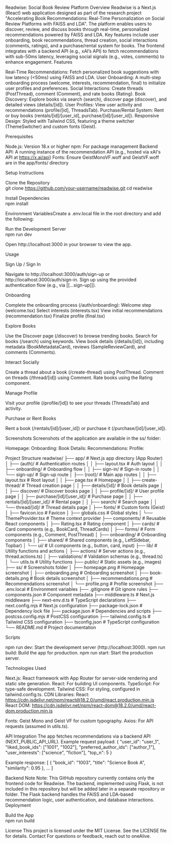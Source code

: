 Readwise: Social Book Review Platform
Overview
Readwise is a Next.js (React) web application designed as part of the research project "Accelerating Book Recommendations: Real-Time Personalization on Social Review Platforms with FAISS and LDA". The platform enables users to discover, review, and discuss books through real-time, personalized recommendations powered by FAISS and LDA. Key features include user onboarding, book recommendations, thread creation, social interactions (comments, ratings), and a purchase/rental system for books. The frontend integrates with a backend API (e.g., xAI’s API) to fetch recommendations with sub-50ms latency, leveraging social signals (e.g., votes, comments) to enhance engagement.
Features

Real-Time Recommendations: Fetch personalized book suggestions with low latency (<50ms) using FAISS and LDA.
User Onboarding: A multi-step onboarding process (welcome, interests, recommendation, final) to initialize user profiles and preferences.
Social Interactions: Create threads (PostThread), comment (Comment), and rate books (Rating).
Book Discovery: Explore books via search (search), discover page (discover), and detailed views (details/[id]).
User Profiles: View user activity and recommendations (profile/[id], ThreadsTab).
Purchase/Rental System: Rent or buy books (rentals/[id]/[user_id], purchase/[id]/[user_id]).
Responsive Design: Styled with Tailwind CSS, featuring a theme switcher (ThemeSwitcher) and custom fonts (Geist).

Prerequisites

Node.js: Version 18.x or higher
npm: For package management
Backend API: A running instance of the recommendation API (e.g., hosted via xAI's API at https://x.ai/api)
Fonts: Ensure GeistMonoVF.woff and GeistVF.woff are in the app/fonts/ directory

Setup Instructions

Clone the Repository  
git clone https://github.com/your-username/readwise.git
cd readwise


Install Dependencies  
npm install


Environment VariablesCreate a .env.local file in the root directory and add the following:

Run the Development Server  
npm run dev

Open http://localhost:3000 in your browser to view the app.


Usage

Sign Up / Sign In  

Navigate to http://localhost:3000/auth/sign-up or http://localhost:3000/auth/sign-in.
Sign up using the provided authentication flow (e.g., via [[...sign-up]]).


Onboarding  

Complete the onboarding process (/auth/onboarding):
Welcome step (welcome.tsx)
Select interests (interests.tsx)
View initial recommendations (recommendation.tsx)
Finalize profile (final.tsx)




Explore Books  

Use the Discover page (/discover) to browse trending books.
Search for books (/search) using keywords.
View book details (/details/[id]), including metadata (BookMetadataCard), reviews (SampleReviewCard), and comments (Comments).


Interact Socially  

Create a thread about a book (/create-thread) using PostThread.
Comment on threads (/thread/[id]) using Comment.
Rate books using the Rating component.


Manage Profile  

Visit your profile (/profile/[id]) to see your threads (ThreadsTab) and activity.


Purchase or Rent Books  

Rent a book (/rentals/[id]/[user_id]) or purchase it (/purchase/[id]/[user_id]).



Screenshots
Screenshots of the application are available in the ss/ folder:

Homepage: 
Onboarding: 
Book Details: 
Recommendations: 
Profile: 

Project Structure
readwise/
├── app/                     # Next.js app directory (App Router)
│   ├── (auth)/              # Authentication routes
│   │   ├── layout.tsx       # Auth layout
│   │   ├── onboarding/      # Onboarding flow
│   │   ├── sign-in/         # Sign-in route
│   │   └── sign-up/         # Sign-up route
│   ├── (root)/              # Main app routes
│   │   ├── layout.tsx       # Root layout
│   │   ├── page.tsx         # Homepage
│   │   ├── create-thread/   # Thread creation page
│   │   ├── details/[id]/    # Book details page
│   │   ├── discover/        # Discover books page
│   │   ├── profile/[id]/    # User profile page
│   │   ├── purchase/[id]/[user_id]/  # Purchase page
│   │   ├── rentals/[id]/[user_id]/   # Rental page
│   │   ├── search/          # Search page
│   │   └── thread/[id]/     # Thread details page
│   ├── fonts/               # Custom fonts (Geist)
│   ├── favicon.ico          # Favicon
│   ├── globals.css          # Global styles
│   └── ThemeProvider.tsx    # Theme context provider
├── components/              # Reusable React components
│   ├── Rating.tsx           # Rating component
│   ├── cards/               # Card components (e.g., BookCard, ThreadCards)
│   ├── forms/               # Form components (e.g., Comment, PostThread)
│   ├── onboarding/          # Onboarding components
│   ├── shared/              # Shared components (e.g., LeftSidebar, Topbar)
│   └── ui/                  # UI components (e.g., button, card, input)
├── lib/                     # Utility functions and actions
│   ├── actions/             # Server actions (e.g., thread.actions.ts)
│   ├── validations/         # Validation schemas (e.g., thread.ts)
│   └── utils.ts             # Utility functions
├── public/                  # Static assets (e.g., images)
├── ss/                      # Screenshots folder
│   ├── homepage.png         # Homepage screenshot
│   ├── onboarding.png       # Onboarding screenshot
│   ├── book-details.png     # Book details screenshot
│   ├── recommendations.png  # Recommendations screenshot
│   └── profile.png          # Profile screenshot
├── .env.local               # Environment variables
├── .gitignore               # Git ignore rules
├── components.json          # Component metadata
├── middleware.ts            # Next.js middleware
├── next-env.d.ts            # TypeScript declarations
├── next.config.mjs          # Next.js configuration
├── package-lock.json        # Dependency lock file
├── package.json             # Dependencies and scripts
├── postcss.config.mjs       # PostCSS configuration
├── tailwind.config.ts       # Tailwind CSS configuration
├── tsconfig.json            # TypeScript configuration
└── README.md                # Project documentation

Scripts

npm run dev: Start the development server (http://localhost:3000).
npm run build: Build the app for production.
npm run start: Start the production server.

Technologies Used

Next.js: React framework with App Router for server-side rendering and static site generation.
React: For building UI components.
TypeScript: For type-safe development.
Tailwind CSS: For styling, configured in tailwind.config.ts.
CDN Libraries:
React: https://cdn.jsdelivr.net/npm/react@18.2.0/umd/react.production.min.js
React DOM: https://cdn.jsdelivr.net/npm/react-dom@18.2.0/umd/react-dom.production.min.js


Fonts: Geist Mono and Geist VF for custom typography.
Axios: For API requests (assumed in utils.ts).

API Integration
The app fetches recommendations via a backend API (NEXT_PUBLIC_API_URL). Example request payload:
{
  "user_id": "user_1",
  "liked_book_ids": ["1001", "1002"],
  "preferred_author_ids": ["author_1"],
  "user_interests": ["science", "fiction"],
  "top_n": 5
}

Example response:
[
  {
    "book_id": "1003",
    "title": "Science Book A",
    "similarity": 0.95
  },
  ...
]

Backend Note
Note: This GitHub repository currently contains only the frontend code for Readwise. The backend, implemented using Flask, is not included in this repository but will be added later in a separate repository or folder. The Flask backend handles the FAISS and LDA-based recommendation logic, user authentication, and database interactions.
Deployment

Build the App  
npm run build




License
This project is licensed under the MIT License. See the LICENSE file for details.
Contact
For questions or feedback, reach out to oneAlive.
